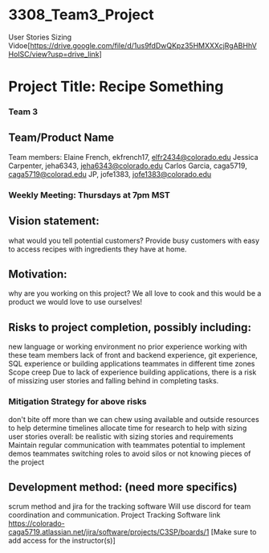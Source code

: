 # 3308_Team3_Project

User Stories Sizing Vidoe[https://drive.google.com/file/d/1us9fdDwQKpz35HMXXXcjRgABHhVHoISC/view?usp=drive_link]

# Project Title: Recipe Something

### Team 3

## Team/Product Name

Team members: 
Elaine French, ekfrench17, elfr2434@colorado.edu
Jessica Carpenter, jeha6343, jeha6343@colorado.edu
Carlos Garcia, caga5719, caga5719@colorad.edu
JP, jofe1383, jofe1383@colorado.edu

### Weekly Meeting: Thursdays at 7pm MST 

## Vision statement: 
what would you tell potential customers?
Provide busy customers with easy to access recipes with ingredients they have at home.

## Motivation: 
why are you working on this project?
We all love to cook and this would be a product we would love to use ourselves!

## Risks to project completion, possibly including:
new language or working environment
no prior experience working with these team members
lack of front and backend experience, git experience, SQL experience or building applications
teammates in different time zones
Scope creep
Due to lack of experience building applications, there is a risk of missizing user stories and falling behind in completing tasks.

### Mitigation Strategy for above risks
don't bite off more than we can chew
using available and outside resources to help determine timelines 
allocate time for research to help with sizing user stories
overall: be realistic with sizing stories and requirements
Maintain regular communication with teammates
potential to implement demos
teammates switching roles to avoid silos or not knowing pieces of the project

## Development method: (need more specifics)
scrum method and jira for the tracking software
Will use discord for team coordination and communication.
Project Tracking Software link https://colorado-caga5719.atlassian.net/jira/software/projects/C3SP/boards/1
[Make sure to add access for the instructor(s)]
